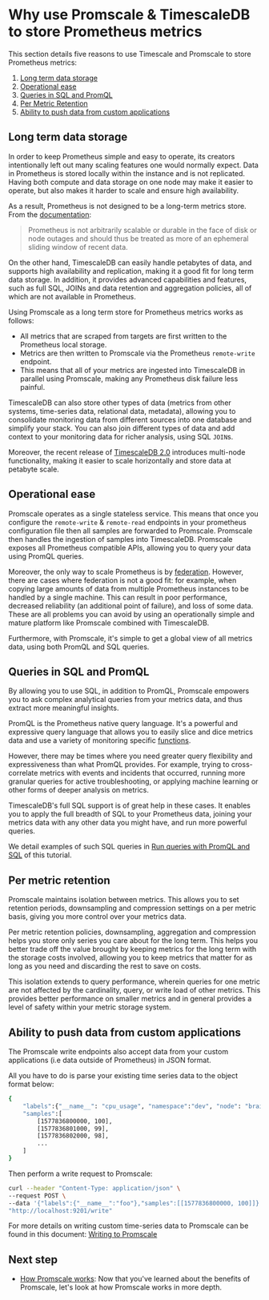 # Why use Promscale & TimescaleDB to store Prometheus metrics [](why-promscale)

This section details five reasons to use Timescale and Promscale to store Prometheus metrics:

1. [Long term data storage](#long-term-data-storage)
2. [Operational ease](#operational-ease)
3. [Queries in SQL and PromQL](#queries-in-sql-and-promql)
4. [Per Metric Retention](#per-metric-retention)
5. [Ability to push data from custom applications](#ability-to-push-data-from-custom-applications)

## Long term data storage [](data-storage)

In order to keep Prometheus simple and easy to operate, its creators intentionally left out many scaling features one would normally expect. Data in Prometheus is stored locally within the instance and is not replicated. Having both compute and data storage on one node may make it easier to operate, but also makes it harder to scale and ensure high availability.

As a result, Prometheus is not designed to be a long-term metrics store. From the [documentation][prometheus storage docs]:

>Prometheus is not arbitrarily scalable or durable in the face of disk or node outages and should thus be treated as more of an ephemeral sliding window of recent data.

On the other hand, TimescaleDB can easily handle petabytes of data, and supports high availability and replication, making it a good fit for long term data storage. In addition, it provides advanced capabilities and features, such as full SQL, JOINs and data retention and aggregation policies, all of which are not available in Prometheus.

Using Promscale as a long term store for Prometheus metrics works as follows:
* All metrics that are scraped from targets are first written to the Prometheus local storage.
* Metrics are then written to Promscale via the Prometheus `remote-write` endpoint.
* This means that all of your metrics are ingested into TimescaleDB in parallel using Promscale, making any Prometheus disk failure less painful.

TimescaleDB can also store other types of data (metrics from other systems, time-series data, relational data, metadata), allowing you to consolidate monitoring data from different sources into one database and simplify your stack. You can also join different types of data and add context to your monitoring data for richer analysis, using SQL `JOIN`s.

Moreover, the recent release of [TimescaleDB 2.0][multinode-blog] introduces multi-node functionality, making it easier to scale horizontally and store data at petabyte scale.

## Operational ease [](operational-ease)

Promscale operates as a single stateless service. This means that once you configure the `remote-write` & `remote-read` endpoints in your prometheus configuration file then all samples are forwarded to Promscale. Promscale then handles the ingestion of samples into TimescaleDB. Promscale exposes all Prometheus compatible APIs, allowing you to query your data using PromQL queries.

Moreover, the only way to scale Prometheus is by [federation][prometheus-federation]. However, there are cases where federation is not a good fit: for example, when copying large amounts of data from multiple Prometheus instances to be handled by a single machine. This can result in poor performance, decreased reliability (an additional point of failure), and loss of some data. These are all problems you can avoid by using an operationally simple and mature platform like Promscale combined with TimescaleDB.

Furthermore, with Promscale, it's simple to get a global view of all metrics data, using both PromQL and SQL queries.

## Queries in SQL and PromQL [](queries)

By allowing you to use SQL, in addition to PromQL, Promscale empowers you to ask complex analytical queries from your metrics data, and thus extract more meaningful insights.

PromQL is the Prometheus native query language. It's a powerful and expressive query language that allows you to easily slice and dice metrics data and use a variety of monitoring specific [functions][promql-functions].

However, there may be times where you need greater query flexibility and expressiveness than what PromQL provides. For example, trying to cross-correlate metrics with events and incidents that occurred, running more granular queries for active troubleshooting, or applying machine learning or other forms of deeper analysis on metrics.

TimescaleDB's full SQL support is of great help in these cases. It enables you to apply the full breadth of SQL to your Prometheus data, joining your metrics data with any other data you might have, and run more powerful queries.

We detail examples of such SQL queries in [Run queries with PromQL and SQL][promscale-run-queries] of this tutorial.

## Per metric retention [](per-metric)

Promscale maintains isolation between metrics. This allows you to set retention periods, downsampling and compression settings on a per metric basis, giving you more control over your metrics data.

Per metric retention policies, downsampling, aggregation and compression helps you store only series you care about for the long term. This helps you better trade off the value brought by keeping metrics for the long term with the storage costs involved, allowing you to keep metrics that matter for as long as you need and discarding the rest to save on costs.

This isolation extends to query performance, wherein queries for one metric are not affected by the cardinality, query, or write load of other metrics. This provides better performance on smaller metrics and in general provides a level of safety within your metric storage system.

## Ability to push data from custom applications [](custom-apps)

The Promscale write endpoints also accept data from your custom applications (i.e data outside of Prometheus) in JSON format.

All you have to do is parse your existing time series data to the object format below:

```bash
{
    "labels":{"__name__": "cpu_usage", "namespace":"dev", "node": "brain"},
    "samples":[
        [1577836800000, 100],
        [1577836801000, 99],
        [1577836802000, 98],
        ...
    ]
}
```

Then perform a write request to Promscale:

```bash
curl --header "Content-Type: application/json" \
--request POST \
--data '{"labels":{"__name__":"foo"},"samples":[[1577836800000, 100]]}' \
"http://localhost:9201/write"
```

For more details on writing custom time-series data to Promscale can be found in this document: [Writing to Promscale][Writing TO Promscale]

## Next step
* [How Promscale works][promscale-how-it-works]: Now that you've learned about the benefits of Promscale, let's look at how Promscale works in more depth.

[prometheus-webpage]:https://prometheus.io
[promscale-blog]: https://blog.timescale.com/blog/promscale-analytical-platform-long-term-store-for-prometheus-combined-sql-promql-postgresql/
[promscale-readme]: https://github.com/timescale/promscale/blob/master/README.md
[design-doc]: https://tsdb.co/prom-design-doc
[promscale-github]: https://github.com/timescale/promscale#promscale
[promscale-extension]: https://github.com/timescale/promscale_extension#promscale-extension
[promscale-helm-chart]: https://github.com/timescale/promscale/tree/master/helm-chart
[tobs-github]: https://github.com/timescale/tobs
[promscale-baremetal-docs]: https://github.com/timescale/promscale/blob/master/docs/bare-metal-promscale-stack.md#deploying-promscale-on-bare-metal
[Prometheus]: https://prometheus.io/
[timescaledb vs]: /overview/how-does-it-compare/timescaledb-vs-postgres/
[prometheus storage docs]: https://prometheus.io/docs/prometheus/latest/storage/
[prometheus lts]: https://prometheus.io/docs/operating/integrations/#remote-endpoints-and-storage
[prometheus-federation]: https://prometheus.io/docs/prometheus/latest/federation/
[docker-pg-prom-timescale]: https://hub.docker.com/r/timescale/pg_prometheus
[postgresql adapter]: https://github.com/timescale/prometheus-postgresql-adapter
[Prometheus native format]: https://prometheus.io/docs/instrumenting/exposition_formats/
[docker]: https://docs.docker.com/install
[docker image]: https://hub.docker.com/r/timescale/prometheus-postgresql-adapter
[Node Exporter]: https://github.com/prometheus/node_exporter
[first steps]: https://prometheus.io/docs/introduction/first_steps/#configuring-prometheus
[for example]: https://www.zdnet.com/article/linux-meltdown-patch-up-to-800-percent-cpu-overhead-netflix-tests-show/
[promql-functions]: https://prometheus.io/docs/prometheus/latest/querying/functions/
[promscale-intro-video]: https://youtube.com/playlist?list=PLsceB9ac9MHTrmU-q7WCEvies-o7ts3ps
[Writing to Promscale]: https://github.com/timescale/promscale/blob/master/docs/writing_to_promscale.md
[Node Exporter Github]: https://github.com/prometheus/node_exporter#node-exporter
[promscale-github-installation]: https://github.com/timescale/promscale#-choose-your-own-installation-adventure
[promscale-docker-image]: https://hub.docker.com/r/timescale/promscale
[psql docs]: https://www.postgresql.org/docs/13/app-psql.html
[an Luu's post on SQL query]: https://danluu.com/metrics-analytics/
[grafana-homepage]:https://grafana.com
[promlens-homepage]: https://promlens.com
[multinode-blog]:https://blog.timescale.com/blog/timescaledb-2-0-a-multi-node-petabyte-scale-completely-free-relational-database-for-time-series/
[grafana-docker]: https://grafana.com/docs/grafana/latest/installation/docker/#install-official-and-community-grafana-plugins
[timescaledb-multinode-docs]: /how-to-guides/multi-node-setup/
[timescale-analytics]:https://github.com/timescale/timescale-analytics
[getting-started]: /getting-started/
[promscale-docker-compose]: https://github.com/timescale/promscale/blob/master/docker-compose/docker-compose.yaml
[promscale-benefits]: /tutorials/promscale/promscale-benefits/
[promscale-how-it-works]: /tutorials/promscale/promscale-how-it-works/
[promscale-install]: /tutorials/promscale/promscale-install/
[promscale-run-queries]: /tutorials/promscale/promscale-run-queries/
